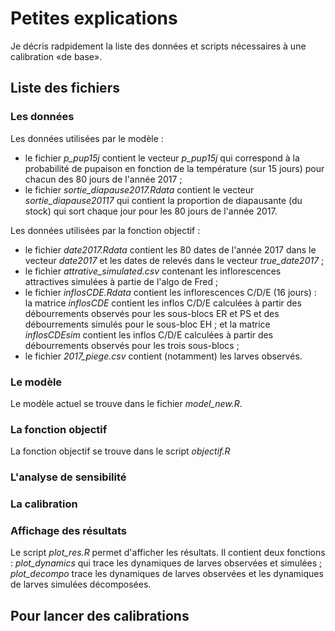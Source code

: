# Petites explications

Je décris radpidement la liste des données et scripts nécessaires à une calibration «de base».

## Liste des fichiers

### Les données

Les données utilisées par le modèle :

+ le fichier *p_pup15j* contient le vecteur *p_pup15j* qui correspond à la probabilité de pupaison en fonction de la température (sur 15 jours) pour chacun des 80 jours de l'année 2017 ;
+ le fichier *sortie_diapause2017.Rdata* contient le vecteur *sortie_diapause20117* qui contient la proportion de diapausante (du stock) qui sort chaque jour pour les 80 jours de l'année 2017.

Les données utilisées par la fonction objectif :

+ le fichier *date2017.Rdata* contient les 80 dates de l'année 2017 dans le vecteur *date2017* et les dates de relevés dans le vecteur *true_date2017* ;
+ le fichier *attrative_simulated.csv* contenant les inflorescences attractives simulées à partie de l'algo de Fred ;
+ le fichier *inflosCDE.Rdata* contient les inflorescences C/D/E (16 jours) : la matrice *inflosCDE* contient les inflos C/D/E calculées à partir des débourrements observés pour les sous-blocs ER et PS et des débourrements simulés pour le sous-bloc EH ; et la matrice *inflosCDEsim* contient les inflos C/D/E calculées à partir des débourrements observés pour les trois sous-blocs ;
+ le fichier *2017_piege.csv* contient (notamment) les larves observés.

### Le modèle

Le modèle actuel se trouve dans le fichier *model_new.R*.

### La fonction objectif

La fonction objectif se trouve dans le script *objectif.R*

### L'analyse de sensibilité



### La calibration



### Affichage des résultats

Le script *plot_res.R* permet d'afficher les résultats.
Il contient deux fonctions : *plot_dynamics* qui trace les dynamiques de larves observées et simulées ; *plot_decompo* trace les dynamiques de larves observées et les dynamiques de larves simulées décomposées.

## Pour lancer des calibrations


